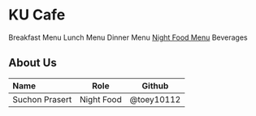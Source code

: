 # KU Cafe


Breakfast Menu
Lunch Menu
Dinner Menu
[Night Food Menu](Menu.md#Night-Food-Menu)
Beverages

## About Us


| Name      | Role      | Github   |
|:----------|-----------|----------|
| Suchon Prasert       | Night Food       | @toey10112      |
